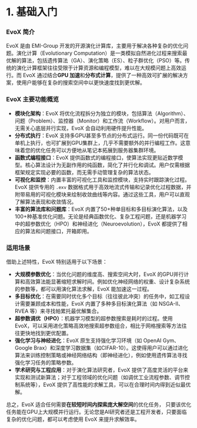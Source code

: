 # 1. 基础入门

### EvoX 简介

EvoX 是由 EMI-Group 开发的开源演化计算库，主要用于解决各种复杂的优化问题。演化计算（Evolutionary Computation）是一类模拟自然进化过程来搜索最优解的算法，包括遗传算法（GA）、演化策略（ES）、粒子群优化（PSO）等。传统的演化计算框架往往受限于计算资源和编程模型，难以在大规模问题上高效运行。而 EvoX 通过结合**GPU 加速**和**分布式计算**，提供了一种高效可扩展的解决方案，使用户能够在复杂的搜索空间中以更快速度找到更优解。

### EvoX 主要功能概览

- **模块化架构**：EvoX 将优化流程拆分为独立的模块，包括算法（Algorithm）、问题（Problem）、监控器（Monitor）和工作流（Workflow）。对用户而言，无需关心底层并行实现，EvoX 会自动利用硬件提升性能。
- **分布式执行**：EvoX 支持多GPU甚至多节点的分布式运行。同一份代码既可在单机上执行，也可扩展到GPU集群上，几乎不需要额外的并行编程工作。这意味着您的优化任务可以方便地从笔记本拓展到服务器集群环境。
- **函数式编程接口**：EvoX 提供函数式的编程接口，使算法实现更贴近数学模型。核心算法设计为无副作用的纯函数，简化了并行化和调试。用户仅需根据框架规定实现必要的函数，而无需手动管理复杂的算法状态。
- **可视化和监控**：内置丰富的可视化工具和监控模块，支持实时跟踪演化过程。EvoX 提供专用的 `.exv` 数据格式用于高效地流式传输和记录优化过程数据，并附带易用的可视化模块来绘制收敛曲线等内容。通过这些工具，用户可以直观了解算法表现和收敛情况。
- **丰富的算法库和问题库**：EvoX 内置了50+种单目标和多目标演化算法，以及100+种基准优化问题。无论是经典函数优化、复杂工程问题，还是机器学习中的超参数优化（HPO）和神经进化（Neuroevolution），EvoX 都提供了相应的算法和问题接口，开箱即用。

### 适用场景

借助上述特性，EvoX 特别适用于以下场景：

- **大规模参数优化**：当优化问题的维度高、搜索空间大时，EvoX 的GPU并行计算和高效算法能显著缩短求解时间。例如优化神经网络的权重、设计复杂系统的参数等，都可以用演化算法求解，EvoX 能加速这一过程。
- **多目标优化**：在需要同时优化多个目标（往往彼此冲突）的任务中，如工程设计需要兼顾成本和性能，EvoX 内置了多种多目标演化算法（如 NSGA-II、RVEA 等）来寻找帕累托最优解集合。
- **超参数调优（HPO）**：机器学习模型的超参数搜索是耗时的过程。使用 EvoX，可以采用进化策略高效地搜索超参数组合，相比于网格搜索等方法往往更快地找到更优配置。
- **强化学习与神经进化**：EvoX 原生支持强化学习环境（如 OpenAI Gym、Google Brax）和深度学习数据集（如CIFAR-10）。这使得用户可以通过进化算法来训练控制策略或神经网络结构（即神经进化），例如使用遗传算法寻找强化学习任务的策略参数。
- **学术研究与工程应用**：对于演化算法研究者，EvoX 提供了高度灵活的平台来实现和测试新算法；对于工程领域的优化问题（如调优工业流程参数、调节控制系统等），EvoX 提供了高性能的求解工具，可以在合理时间内得到近似最优解。

总之，EvoX 适合任何需要**在较短时间内探索庞大解空间**的优化任务， 只要该优化任务能在GPU上大规模并行运行。无论您是AI研究者还是工程开发者，只要面临复杂的优化问题，都可以考虑使用 EvoX 来提升求解效率。
